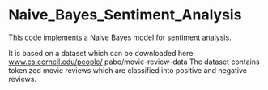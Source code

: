 # Naive_Bayes_Sentiment_Analysis

This code implements a Naive Bayes model for sentiment analysis. 

It is based on a dataset which can be downloaded here: www.cs.cornell.edu/people/ pabo/movie-review-data 
The dataset contains tokenized movie reviews which are classified into positive and negative reviews.
